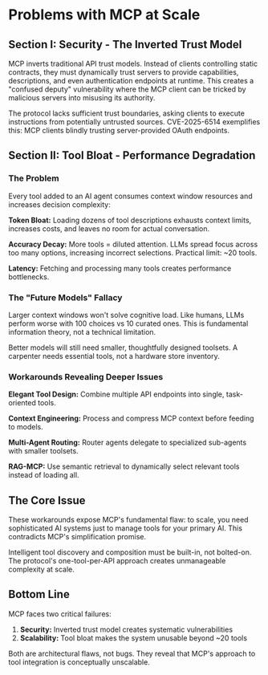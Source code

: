 # Problems with MCP at Scale

## Section I: Security - The Inverted Trust Model

MCP inverts traditional API trust models. Instead of clients controlling static contracts, they must dynamically trust servers to provide capabilities, descriptions, and even authentication endpoints at runtime. This creates a "confused deputy" vulnerability where the MCP client can be tricked by malicious servers into misusing its authority.

The protocol lacks sufficient trust boundaries, asking clients to execute instructions from potentially untrusted sources. CVE-2025-6514 exemplifies this: MCP clients blindly trusting server-provided OAuth endpoints.

## Section II: Tool Bloat - Performance Degradation

### The Problem
Every tool added to an AI agent consumes context window resources and increases decision complexity:

**Token Bloat:** Loading dozens of tool descriptions exhausts context limits, increases costs, and leaves no room for actual conversation.

**Accuracy Decay:** More tools = diluted attention. LLMs spread focus across too many options, increasing incorrect selections. Practical limit: ~20 tools.

**Latency:** Fetching and processing many tools creates performance bottlenecks.

### The "Future Models" Fallacy
Larger context windows won't solve cognitive load. Like humans, LLMs perform worse with 100 choices vs 10 curated ones. This is fundamental information theory, not a technical limitation.

Better models will still need smaller, thoughtfully designed toolsets. A carpenter needs essential tools, not a hardware store inventory.

### Workarounds Revealing Deeper Issues

**Elegant Tool Design:** Combine multiple API endpoints into single, task-oriented tools.

**Context Engineering:** Process and compress MCP context before feeding to models.

**Multi-Agent Routing:** Router agents delegate to specialized sub-agents with smaller toolsets.

**RAG-MCP:** Use semantic retrieval to dynamically select relevant tools instead of loading all.

## The Core Issue

These workarounds expose MCP's fundamental flaw: to scale, you need sophisticated AI systems just to manage tools for your primary AI. This contradicts MCP's simplification promise.

Intelligent tool discovery and composition must be built-in, not bolted-on. The protocol's one-tool-per-API approach creates unmanageable complexity at scale.

## Bottom Line

MCP faces two critical failures:
1. **Security:** Inverted trust model creates systematic vulnerabilities
2. **Scalability:** Tool bloat makes the system unusable beyond ~20 tools

Both are architectural flaws, not bugs. They reveal that MCP's approach to tool integration is conceptually unscalable.